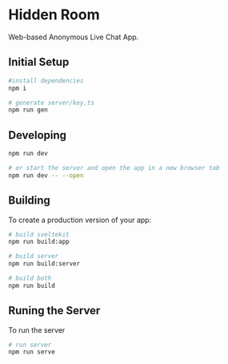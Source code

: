 # Hidden Room

Web-based Anonymous Live Chat App.

## Initial Setup

```bash
#install dependencies
npm i

# generate server/key.ts
npm run gen
```

## Developing

```bash
npm run dev

# or start the server and open the app in a new browser tab
npm run dev -- --open
```

## Building

To create a production version of your app:

```bash
# build sveltekit
npm run build:app

# build server
npm run build:server

# build both
npm run build
```

## Runing the Server

To run the server

```bash
# run server 
npm run serve
```
